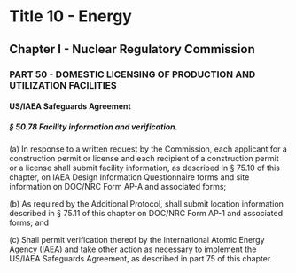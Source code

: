 
# Title 10 - Energy
## Chapter I - Nuclear Regulatory Commission
### PART 50 - DOMESTIC LICENSING OF PRODUCTION AND UTILIZATION FACILITIES
#### US/IAEA Safeguards Agreement
##### § 50.78 Facility information and verification.

(a) In response to a written request by the Commission, each applicant for a construction permit or license and each recipient of a construction permit or a license shall submit facility information, as described in § 75.10 of this chapter, on IAEA Design Information Questionnaire forms and site information on DOC/NRC Form AP-A and associated forms;

(b) As required by the Additional Protocol, shall submit location information described in § 75.11 of this chapter on DOC/NRC Form AP-1 and associated forms; and

(c) Shall permit verification thereof by the International Atomic Energy Agency (IAEA) and take other action as necessary to implement the US/IAEA Safeguards Agreement, as described in part 75 of this chapter.
